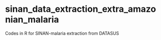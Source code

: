 # sinan_data_extraction_extra_amazonian_malaria
Codes in R for SINAN-malaria extraction from DATASUS
